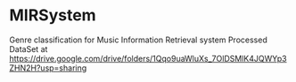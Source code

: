 # MIRSystem
Genre classification for Music Information Retrieval system
Processed DataSet at https://drive.google.com/drive/folders/1Qqo9uaWluXs_7OlDSMlK4JQWYp3ZHN2H?usp=sharing
